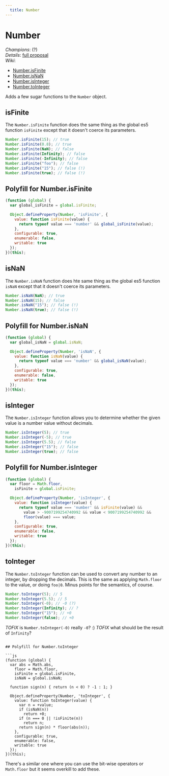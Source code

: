 ```yaml
---
  title: Number
---
```


# Number

*Champions*: (?)<br/>
*Details*: [full proposal](details)<br/>
*Wiki*:
  * [Number.isFinite](http://wiki.ecmascript.org/doku.php?id=harmony:number.isfinite)
  * [Number.isNaN](http://wiki.ecmascript.org/doku.php?id=harmony:number.isnan)
  * [Number.isInteger](http://wiki.ecmascript.org/doku.php?id=harmony:number.isinteger)
  * [Number.toInteger](http://wiki.ecmascript.org/doku.php?id=harmony:number.tointeger)

Adds a few sugar functions to the `Number` object.

## isFinite

The `Number.isFinite` function does the same thing as the global es5 function `isFinite` except that it doesn't coerce its parameters.

```js
Number.isFinite(15); // true
Number.isFinite(0.8); // true
Number.isFinite(NaN); // false
Number.isFinite(Infinity); // false
Number.isFinite(-Infinity); // false
Number.isFinite("foo"); // false
Number.isFinite("15"); // false (!)
Number.isFinite(true); // false (!)
```

## Polyfill for Number.isFinite

```js
(function (global) {
  var global_isFinite = global.isFinite;

  Object.defineProperty(Number, 'isFinite', {
    value: function isFinite(value) {
      return typeof value === 'number' && global_isFinite(value);
    },
    configurable: true,
    enumerable: false,
    writable: true
  });
})(this);
```

## isNaN

The `Number.isNaN` function does hte same thing as the global es5 function `isNaN` except that it doesn't coerce its parameters.

```js
Number.isNaN(NaN); // true
Number.isNaN(15); // false
Number.isNaN("15"); // false (!)
Number.isNaN(true); // false (!)
```

## Polyfill for Number.isNaN

```js
(function (global) {
  var global_isNaN = global.isNaN;

  Object.defineProperty(Number, 'isNaN', {
    value: function isNaN(value) {
      return typeof value === 'number' && global_isNaN(value);
    },
    configurable: true,
    enumerable: false,
    writable: true
  });
})(this);
```

## isInteger

The `Number.isInteger` function allows you to determine whether the given value is a number value without decimals.

```js
Number.isInteger(5); // true
Number.isInteger(-5); // true
Number.isInteger(5.5); // false
Number.isInteger("15"); // false
Number.isInteger(true); // false
```

## Polyfill for Number.isInteger

```js
(function (global) {
  var floor = Math.floor,
    isFinite = global.isFinite;

  Object.defineProperty(Number, 'isInteger', {
    value: function isInteger(value) {
      return typeof value === 'number' && isFinite(value) &&
        value > -9007199254740992 && value < 9007199254740992 &&
        floor(value) === value;
    },
    configurable: true,
    enumerable: false,
    writable: true
  });
})(this);
```

## toInteger

The `Number.toInteger` function can be used to convert any number to an integer, by dropping the decimals. This is the same as applying `Math.floor` to the value, or doing `foo|0`. Minus points for the semantics, of course.

```js
Number.toInteger(5); // 5
Number.toInteger(5.5); // 5
Number.toInteger(-0); // -0 (?)
Number.toInteger(Infinity); // ?
Number.toInteger("15"); // +0
Number.toInteger(false); // +0
```
*TOFIX* is `Number.toInteger(-0)` really `-0`? :)
*TOFIX* what should be the result of `Infinity`?
```

## Polyfill for Number.toInteger

```js
(function (global) {
  var abs = Math.abs,
    floor = Math.floor,
    isFinite = global.isFinite,
    isNaN = global.isNaN;

  function sign(n) { return (n < 0) ? -1 : 1; }

  Object.defineProperty(Number, 'toInteger', {
    value: function toInteger(value) {
      var n = +value;
      if (isNaN(n))
        return +0;
      if (n === 0 || !isFinite(n))
        return n;
      return sign(n) * floor(abs(n));
    },
    configurable: true,
    enumerable: false,
    writable: true
  });
})(this);
```

There's a similar one where you can use the bit-wise operators or `Math.floor` but it seems overkill to add these.




